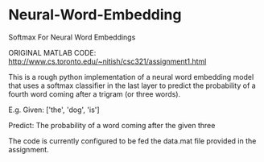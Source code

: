 Neural-Word-Embedding
=====================

Softmax For Neural Word Embeddings

ORIGINAL MATLAB CODE:
http://www.cs.toronto.edu/~nitish/csc321/assignment1.html

This is a rough python implementation of a neural word embedding model that uses a softmax classifier in the last layer to predict
the probability of a fourth word coming after a trigram (or three words).

E.g.
Given:
  ['the', 'dog', 'is']

Predict:
  The probability of a word coming after the given three

The code is currently configured to be fed the data.mat file provided in the assignment.

